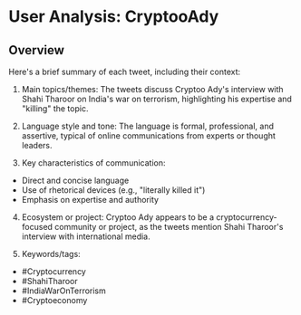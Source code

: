 # User Analysis: CryptooAdy

## Overview

Here's a brief summary of each tweet, including their context:

1. Main topics/themes: The tweets discuss Cryptoo Ady's interview with Shahi Tharoor on India's war on terrorism, highlighting his expertise and "killing" the topic.

2. Language style and tone: The language is formal, professional, and assertive, typical of online communications from experts or thought leaders.

3. Key characteristics of communication:
- Direct and concise language
- Use of rhetorical devices (e.g., "literally killed it")
- Emphasis on expertise and authority

4. Ecosystem or project: Cryptoo Ady appears to be a cryptocurrency-focused community or project, as the tweets mention Shahi Tharoor's interview with international media.

5. Keywords/tags:
- #Cryptocurrency
- #ShahiTharoor
- #IndiaWarOnTerrorism
- #Cryptoeconomy